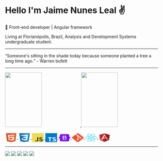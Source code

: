 <h1> Hello I'm Jaime Nunes Leal ✌</h1>
<p>🚀 Front-end developer | Angular framework</p>
<p>Living at Florianópolis, Brazil, Analysis and Development Systems undergraduate student.</p>
<hr>
<p><q>Someone's sitting in the shade today because someone planted a tree a long time ago.</q> - Warren bufett</p>
<hr>
<div>
  <a href="https://github.com/jaimenunes">
  <img height="180em" width="49%" src="https://github-readme-stats.vercel.app/api?username=jaimenunes&show_icons=true&theme=midnight-purple&include_all_commits=true&count_private=true"/>
  <img height="180em" width="49%" src="https://github-readme-stats.vercel.app/api/top-langs/?username=jaimenunes&layout=compact&langs_count=7&theme=midnight-purple"/>
</div>
<div style="display: inline_block"><br>
  <img align="center" alt="HTML" height="30" width="40" src="https://raw.githubusercontent.com/devicons/devicon/master/icons/html5/html5-original.svg">
  <img align="center" alt="CSS" height="30" width="40" src="https://raw.githubusercontent.com/devicons/devicon/master/icons/css3/css3-original.svg">
  <img align="center" alt="JS" height="30" width="40" src="https://raw.githubusercontent.com/devicons/devicon/master/icons/javascript/javascript-original.svg">
  <img align="center" alt="TS" height="30" width="40" src="https://raw.githubusercontent.com/devicons/devicon/master/icons/typescript/typescript-original.svg">
  <img align="center" alt="bootstrap" height="30" width="40" src="https://raw.githubusercontent.com/devicons/devicon/master/icons/bootstrap/bootstrap-original.svg">
  <img align="center" alt="git" height="30" width="40" src="https://raw.githubusercontent.com/devicons/devicon/master/icons/git/git-original.svg">
  <img align="center" alt="React" height="30" width="40" src="https://raw.githubusercontent.com/devicons/devicon/master/icons/react/react-original.svg">
  <img align="center" alt="React" height="30" width="40" src="https://raw.githubusercontent.com/devicons/devicon/master/icons/angularjs/angularjs-original.svg">
  
</div>
  
 <hr>
 
<div> 
  <a href="https://instagram.com/jaimenunesleal" target="_blank"><img src="https://img.shields.io/badge/-Instagram-%23333?style=for-the-badge&logo=instagram&logoColor=white"      target="_blank"></a>
  <a href = "mailto:jaimenunesleal@gmail.com"><img src="https://img.shields.io/badge/-Gmail-%23333?style=for-the-badge&logo=gmail&logoColor=white" target="_blank"></a>
  <a href="https://www.linkedin.com/in/jaimenunesleal/" target="_blank"><img src="https://img.shields.io/badge/-LinkedIn-%23333?style=for-the-badge&logo=linkedin&logoColor=white"      target="_blank"></a>
  <a href="https://twitter.com/jaimenunesleal" target="_blank"><img src="https://img.shields.io/badge/-Twitter-%23333?style=for-the-badge&logo=twitter&logoColor=white"      target="_blank"></a>
  <a href = "https://codepen.io/JaimeNunes"><img src="https://img.shields.io/badge/-Codepen-%23333?style=for-the-badge&logo=codepen&logoColor=white" target="_blank"></a>
  
</div>
 

